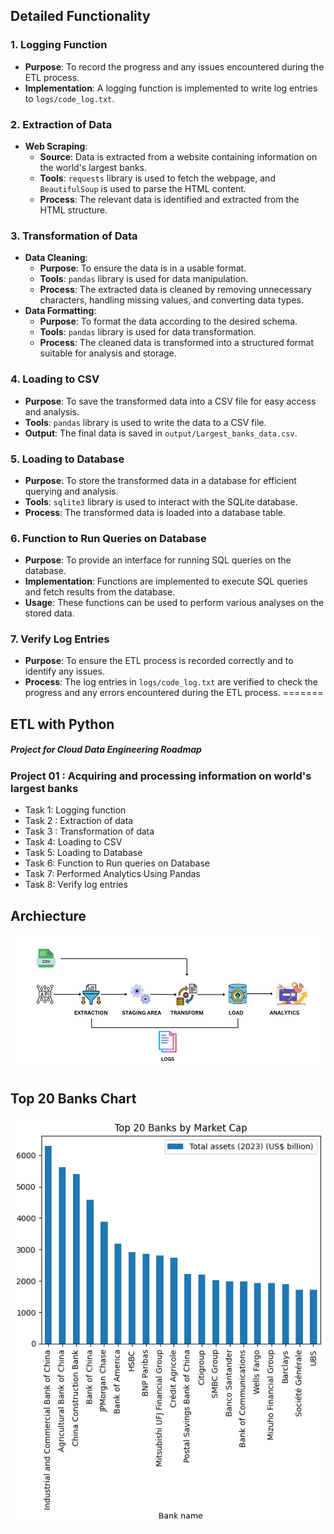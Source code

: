 
## Detailed Functionality

### 1. Logging Function

- **Purpose**: To record the progress and any issues encountered during the ETL process.
- **Implementation**: A logging function is implemented to write log entries to `logs/code_log.txt`.

### 2. Extraction of Data

- **Web Scraping**: 
  - **Source**: Data is extracted from a website containing information on the world's largest banks.
  - **Tools**: `requests` library is used to fetch the webpage, and `BeautifulSoup` is used to parse the HTML content.
  - **Process**: The relevant data is identified and extracted from the HTML structure.

### 3. Transformation of Data

- **Data Cleaning**: 
  - **Purpose**: To ensure the data is in a usable format.
  - **Tools**: `pandas` library is used for data manipulation.
  - **Process**: The extracted data is cleaned by removing unnecessary characters, handling missing values, and converting data types.
- **Data Formatting**: 
  - **Purpose**: To format the data according to the desired schema.
  - **Tools**: `pandas` library is used for data transformation.
  - **Process**: The cleaned data is transformed into a structured format suitable for analysis and storage.

### 4. Loading to CSV

- **Purpose**: To save the transformed data into a CSV file for easy access and analysis.
- **Tools**: `pandas` library is used to write the data to a CSV file.
- **Output**: The final data is saved in `output/Largest_banks_data.csv`.

### 5. Loading to Database

- **Purpose**: To store the transformed data in a database for efficient querying and analysis.
- **Tools**: `sqlite3` library is used to interact with the SQLite database.
- **Process**: The transformed data is loaded into a database table.

### 6. Function to Run Queries on Database

- **Purpose**: To provide an interface for running SQL queries on the database.
- **Implementation**: Functions are implemented to execute SQL queries and fetch results from the database.
- **Usage**: These functions can be used to perform various analyses on the stored data.

### 7. Verify Log Entries

- **Purpose**: To ensure the ETL process is recorded correctly and to identify any issues.
- **Process**: The log entries in `logs/code_log.txt` are verified to check the progress and any errors encountered during the ETL process.
=======
## ETL with Python

##### Project for Cloud Data Engineering Roadmap

### Project 01 : Acquiring and processing information on world's largest banks

- Task 1: Logging function
- Task 2 : Extraction of data
- Task 3 : Transformation of data
- Task 4: Loading to CSV
- Task 5: Loading to Database
- Task 6: Function to Run queries on Database
- Task 7: Performed Analytics Using Pandas
- Task 8: Verify log entries

## Archiecture

![architecture](./architecture.jpg)


## Top 20 Banks Chart

![Graph](./Top_20_Banks_Graph.png)
